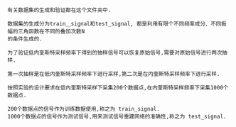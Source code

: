     有关数据集的生成和验证都在这个文件夹中.  
    
    数据集的生成分为train＿signal和test_signal, 都是利用有限个不同频率成分、不同振幅的三角函数在不同的叠加次数N  
    的条件生成的.  
    
    为了验证低内奎斯特采样频率下得到的抽样信号可以恢复原始信号,需要对原始信号进行两次抽样.  
    
    第一次抽样是在低内奎斯特采样频率下进行采样,第二次是在内奎斯特采样频率下进行采样.  
    
    按照实验的设计要求在低内奎斯特采样下采集200个数据点,在内奎斯特采样频率下采集1000个数据点.  
    
    200个数据点的信号作为训练数据使用,称之为 train_signal.  
    1000个数据点的信号作为测试信号,用来测试信号重建网络的准确性,称之为 test_signal.  
    
